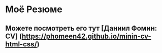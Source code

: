 # Моё Резюме
## Можете посмотреть его тут [Даниил Фомин: CV] (https://phomeen42.github.io/minin-cv-html-css/)
